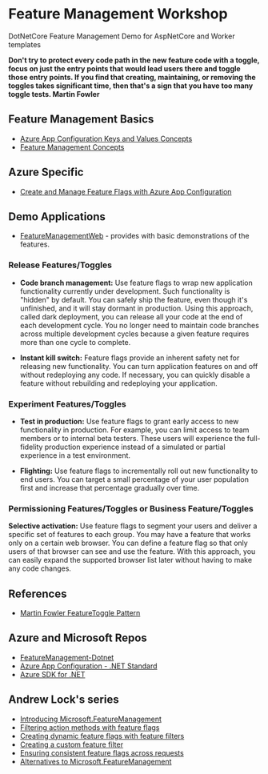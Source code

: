 # Feature Management Workshop

DotNetCore Feature Management Demo for AspNetCore and Worker templates

**Don't try to protect every code path in the new feature code with a toggle, focus on just the entry points that would lead users there and toggle those entry points. If you find that creating, maintaining, or removing the toggles takes significant time, then that's a sign that you have too many toggle tests. Martin Fowler**

## Feature Management Basics

- [Azure App Configuration Keys and Values Concepts](https://docs.microsoft.com/en-us/azure/azure-app-configuration/concept-key-value)
- [Feature Management Concepts](https://docs.microsoft.com/en-us/azure/azure-app-configuration/concept-feature-management)

## Azure Specific

- [Create and Manage Feature Flags with Azure App Configuration](https://docs.microsoft.com/en-us/azure/azure-app-configuration/manage-feature-flags)



## Demo Applications

- [FeatureManagementWeb](./src/FeatureManagementWeb) - provides with basic demonstrations of the features.

### Release Features/Toggles

- **Code branch management:** Use feature flags to wrap new application functionality currently under development. Such functionality is "hidden" by default. You can safely ship the feature, even though it's unfinished, and it will stay dormant in production. Using this approach, called dark deployment, you can release all your code at the end of each development cycle. You no longer need to maintain code branches across multiple development cycles because a given feature requires more than one cycle to complete.

- **Instant kill switch:** Feature flags provide an inherent safety net for releasing new functionality. You can turn application features on and off without redeploying any code. If necessary, you can quickly disable a feature without rebuilding and redeploying your application.

### Experiment Features/Toggles

- **Test in production:** Use feature flags to grant early access to new functionality in production. For example, you can limit access to team members or to internal beta testers. These users will experience the full-fidelity production experience instead of a simulated or partial experience in a test environment.

- **Flighting:** Use feature flags to incrementally roll out new functionality to end users. You can target a small percentage of your user population first and increase that percentage gradually over time.

### Permissioning Features/Toggles or Business Feature/Toggles

**Selective activation:** Use feature flags to segment your users and deliver a specific set of features to each group. You may have a feature that works only on a certain web browser. You can define a feature flag so that only users of that browser can see and use the feature. With this approach, you can easily expand the supported browser list later without having to make any code changes.


## References

- [Martin Fowler FeatureToggle Pattern](https://martinfowler.com/bliki/FeatureToggle.html)

## Azure and Microsoft Repos

- [FeatureManagement-Dotnet](https://github.com/microsoft/FeatureManagement-Dotnet)
- [Azure App Configuration - .NET Standard](https://github.com/Azure/AppConfiguration-DotnetProvider)
- [Azure SDK for .NET](https://github.com/Azure/azure-sdk-for-net)

## Andrew Lock's series

- [Introducing Microsoft.FeatureManagement](https://andrewlock.net/introducing-the-microsoft-featuremanagement-library-adding-feature-flags-to-an-asp-net-core-app-part-1/)
- [Filtering action methods with feature flags](https://andrewlock.net/filtering-action-methods-with-feature-flags-adding-feature-flags-to-an-asp-net-core-app-part-2/)
- [Creating dynamic feature flags with feature filters](https://andrewlock.net/creating-dynamic-feature-flags-with-feature-filters-adding-feature-flags-to-an-asp-net-core-app-part-3/)
- [Creating a custom feature filter](https://andrewlock.net/creating-a-custom-feature-filter-adding-feature-flags-to-an-asp-net-core-app-part-4/)
- [Ensuring consistent feature flags across requests](https://andrewlock.net/keeping-consistent-feature-flags-across-requests-adding-feature-flags-to-an-asp-net-core-app-part-5/)
- [Alternatives to Microsoft.FeatureManagement](https://andrewlock.net/alternatives-to-microsoft-featuremanagement/)